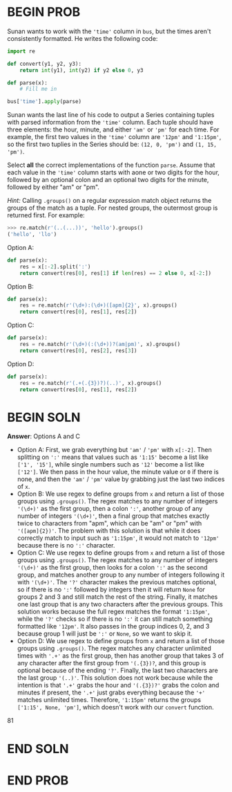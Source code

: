 # BEGIN PROB
Sunan wants to work with the `'time'` column in `bus`, but the times aren't consistently formatted. He writes the following code:
```py
import re

def convert(y1, y2, y3):
	return int(y1), int(y2) if y2 else 0, y3

def parse(x):
	# Fill me in

bus['time'].apply(parse)
```

Sunan wants the last line of his code to output a Series containing tuples with parsed information from the `'time'` column. Each tuple should have three elements: the hour, minute, and either `'am'` or `'pm'` for each time. For example, the first two values in the `'time'` column are `'12pm'` and `'1:15pm'`, so the first two tuplies in the Series should be: `(12, 0, 'pm')` and `(1, 15, 'pm')`.

Select **all** the correct implementations of the function `parse`. Assume that each value in the `'time'` column starts with aone or two digits for the hour, followed by an optional colon and an optional two digits for the minute, followed by either "am" or "pm".

*Hint:* Calling `.groups()` on a regular expression match object returns the groups of the match as a tuple. For nested groups, the outermost group is returned first. For example:
```py
>>> re.match(r'(..(...))', 'hello').groups()
('hello', 'llo')
```
Option A:
```py
def parse(x):
	res = x[:-2].split(':')
	return convert(res[0], res[1] if len(res) == 2 else 0, x[-2:])
```
Option B:
```py
def parse(x):
	res = re.match(r'(\d+):(\d+)([apm]{2}', x).groups()
	return convert(res[0], res[1], res[2])
```
Option C:
```py
def parse(x):
	res = re.match(r'(\d+)(:(\d+))?(am|pm)', x).groups()
	return convert(res[0], res[2], res[3])
```
Option D:
```py
def parse(x):
	res = re.match(r'(.+(.{3})?)(..)', x).groups()
	return convert(res[0], res[1], res[2])
```
# BEGIN SOLN
**Answer**: Options A and C

- Option A: First, we grab everything but `'am'` / `'pm'` with `x[:-2]`. Then splitting on `':'` means that values such as `'1:15'` become a list like `['1', '15']`, while single numbers such as `'12'` become a list like `['12']`. We then pass in the hour value, the minute value or `0` if there is none, and then the `'am'` / `'pm'` value by grabbing just the last two indices of `x`.
- Option B: We use regex to define groups from `x` and return a list of those groups using `.groups()`. The regex matches to any number of integers `'(\d+)'` as the first group, then a colon `':'`, another group of any number of integers `'(\d+)'`, then a final group that matches exactly twice to characters from "apm", which can be "am" or "pm" with `'([apm]{2})'`. The problem with this solution is that while it does correctly match to input such as `'1:15pm'`, it would not match to `'12pm'` because there is no `':'` character.
- Option C: We use regex to define groups from `x` and return a list of those groups using `.groups()`. The regex matches to any number of integers `'(\d+)'` as the first group, then looks for a colon `':'` as the second group, and matches another group to any number of integers following it with `'(\d+)'`. The `'?'` character makes the previous matches optional, so if there is no `':'` followed by integers then it will return `None` for groups 2 and 3 and still match the rest of the string. Finally, it matches one last group that is any two characters after the previous groups. This solution works because the full regex matches the format `'1:15pm'`, while the `'?'` checks so if there is no `':'` it can still match something formatted like `'12pm'`. It also passes in the group indices 0, 2, and 3 because group 1 will just be `':'` or `None`, so we want to skip it.
- Option D: We use regex to define groups from `x` and return a list of those groups using `.groups()`. The regex matches any character unlimited times with `'.+'` as the first group, then has another group that takes 3 of any character after the first group from `'(.{3})?`, and this group is optional because of the ending `'?'`. Finally, the last two characters are the last group `'(..)'`. This solution does not work because while the intention is that `'.+'` grabs the hour and `'(.{3})?'` grabs the colon and minutes if present, the `'.+'` just grabs everything because the `'+'` matches unlimited times. Therefore, `'1:15pm'` returns the groups `['1:15', None, 'pm']`, which doesn't work with our `convert` function.

<average>81</average>

# END SOLN
# END PROB